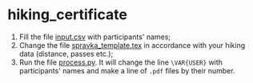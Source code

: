 # hiking_certificate
1. Fill the file [input.csv](input.csv) with participants' names;
2. Change the file [spravka_template.tex](spravka_template.tex) in accordance with your hiking data (distance, passes etc.);
3. Run the file [process.py](process.py). It will change the line `\VAR{USER}` with participants' names and make a line of `.pdf` files by their number.
